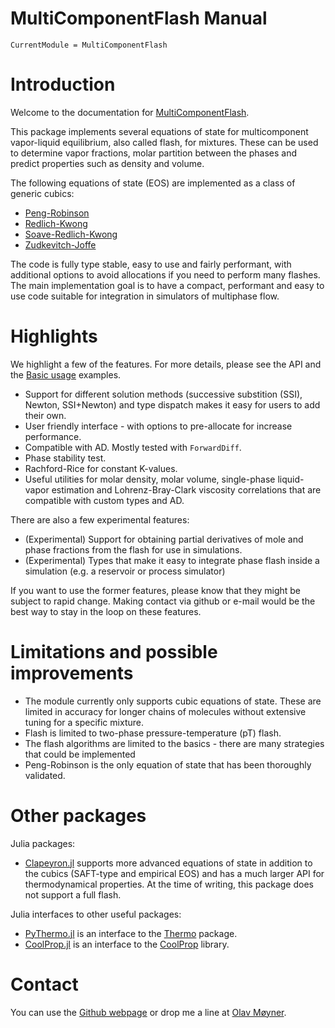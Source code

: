 # MultiComponentFlash Manual

```@meta
CurrentModule = MultiComponentFlash
```
# Introduction
Welcome to the documentation for [MultiComponentFlash](https://github.com/moyner/MultiComponentFlash.jl).

This package implements several equations of state for multicomponent vapor-liquid equilibrium, also called flash, for mixtures. These can be used to determine vapor fractions, molar partition between the phases and predict properties such as density and volume.

 The following equations of state (EOS) are implemented as a class of generic cubics:

* [Peng-Robinson](https://doi.org/10.1021/i160057a011)
* [Redlich-Kwong](https://doi.org/10.1021/cr60137a013)
* [Soave-Redlich-Kwong](https://doi.org/10.1016/0009-2509(72)80096-4)
* [Zudkevitch-Joffe](https://doi.org/10.1002/aic.690160122)

The code is fully type stable, easy to use and fairly performant, with additional options to avoid allocations if you need to perform many flashes. The main implementation goal is to have a compact, performant and easy to use code suitable for integration in simulators of multiphase flow.

# Highlights
We highlight a few of the features. For more details, please see the API and the [Basic usage](@ref) examples.

* Support for different solution methods (successive substition (SSI), Newton, SSI+Newton) and type dispatch makes it easy for users to add their own.
* User friendly interface - with options to pre-allocate for increase performance.
* Compatible with AD. Mostly tested with `ForwardDiff`.
* Phase stability test.
* Rachford-Rice for constant K-values.
* Useful utilities for molar density, molar volume, single-phase liquid-vapor estimation and Lohrenz-Bray-Clark viscosity correlations that are compatible with custom types and AD.

There are also a few experimental features:
* (Experimental) Support for obtaining partial derivatives of mole and phase fractions from the flash for use in simulations.
* (Experimental) Types that make it easy to integrate phase flash inside a simulation (e.g. a reservoir or process simulator)

If you want to use the former features, please know that they might be subject to rapid change. Making contact via github or e-mail would be the best way to stay in the loop on these features.

# Limitations and possible improvements

* The module currently only supports cubic equations of state. These are limited in accuracy for longer chains of molecules without extensive tuning for a specific mixture.
* Flash is limited to two-phase pressure-temperature (pT) flash.
* The flash algorithms are limited to the basics - there are many strategies that could be implemented
* Peng-Robinson is the only equation of state that has been thoroughly validated.

# Other packages
Julia packages:
* [Clapeyron.jl](https://github.com/ypaul21/Clapeyron.jl) supports more advanced equations of state in addition to the cubics (SAFT-type and empirical EOS) and has a much larger API for thermodynamical properties. At the time of writing, this package does not support a full flash.

Julia interfaces to other useful packages:
* [PyThermo.jl](https://github.com/stillyslalom/PyThermo.jl) is an interface to the [Thermo](https://pypi.org/project/thermo/) package.
* [CoolProp.jl](https://github.com/CoolProp/CoolProp.jl) is an interface to the [CoolProp](http://www.coolprop.org/) library.

# Contact
You can use the [Github webpage](https://github.com/moyner/MultiComponentFlash.jl) or drop me a line at [Olav Møyner](mailto:olav.moyner@gmail.no).
